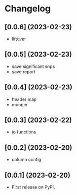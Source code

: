 # Changelog

## [0.0.6] (2023-02-23)

* liftover

## [0.0.5] (2023-02-23)

* save significant snps
* save report

## [0.0.4] (2023-02-23)

* header map
* munger

## [0.0.3] (2023-02-22)

* io functions


## [0.0.2] (2023-02-20)

* column config


## [0.0.1] (2023-02-20)

* First release on PyPI.
